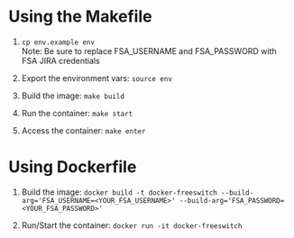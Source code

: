 # Using the Makefile

1. ```cp env.example env```  
Note:  Be sure to replace FSA_USERNAME and FSA_PASSWORD with FSA JIRA credentials

2. Export the environment vars:
```source env```

3. Build the image:
```make build```

4. Run the container:
```make start```

5. Access the container:
```make enter```


# Using Dockerfile

1.  Build the image:
```docker build -t docker-freeswitch --build-arg='FSA_USERNAME=<YOUR_FSA_USERNAME>' --build-arg='FSA_PASSWORD=<YOUR_FSA_PASSWORD>'```

2.  Run/Start the container:
```docker run -it docker-freeswitch```

